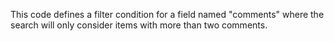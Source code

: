 This code defines a filter condition for a field named "comments" where the search will only consider items with more than two comments.